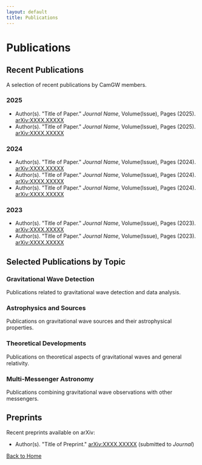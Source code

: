 ```yaml
---
layout: default
title: Publications
---
```


# Publications

## Recent Publications

A selection of recent publications by CamGW members.

### 2025

- Author(s). "Title of Paper." *Journal Name*, Volume(Issue), Pages (2025). [arXiv:XXXX.XXXXX](https://arxiv.org/)
- Author(s). "Title of Paper." *Journal Name*, Volume(Issue), Pages (2025). [arXiv:XXXX.XXXXX](https://arxiv.org/)

### 2024

- Author(s). "Title of Paper." *Journal Name*, Volume(Issue), Pages (2024). [arXiv:XXXX.XXXXX](https://arxiv.org/)
- Author(s). "Title of Paper." *Journal Name*, Volume(Issue), Pages (2024). [arXiv:XXXX.XXXXX](https://arxiv.org/)
- Author(s). "Title of Paper." *Journal Name*, Volume(Issue), Pages (2024). [arXiv:XXXX.XXXXX](https://arxiv.org/)

### 2023

- Author(s). "Title of Paper." *Journal Name*, Volume(Issue), Pages (2023). [arXiv:XXXX.XXXXX](https://arxiv.org/)
- Author(s). "Title of Paper." *Journal Name*, Volume(Issue), Pages (2023). [arXiv:XXXX.XXXXX](https://arxiv.org/)

## Selected Publications by Topic

### Gravitational Wave Detection

Publications related to gravitational wave detection and data analysis.

### Astrophysics and Sources

Publications on gravitational wave sources and their astrophysical properties.

### Theoretical Developments

Publications on theoretical aspects of gravitational waves and general relativity.

### Multi-Messenger Astronomy

Publications combining gravitational wave observations with other messengers.

## Preprints

Recent preprints available on arXiv:

- Author(s). "Title of Preprint." [arXiv:XXXX.XXXXX](https://arxiv.org/) (submitted to *Journal*)

[Back to Home](index.html)
